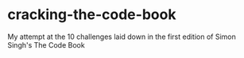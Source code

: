 # cracking-the-code-book
My attempt at the 10 challenges laid down in the first edition of Simon Singh's The Code Book
